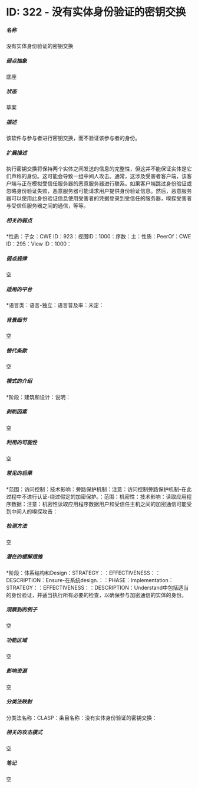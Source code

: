 # ID: 322 - 没有实体身份验证的密钥交换
<h5>名称</h5>没有实体身份验证的密钥交换
<h5>弱点抽象</h5>底座
<h5>状态</h5>草案
<h5>描述</h5>该软件与参与者进行密钥交换，而不验证该参与者的身份。
<h5>扩展描述</h5>执行密钥交换将保持两个实体之间发送的信息的完整性，但这并不能保证实体是它们声称的身份。这可能会导致一组中间人攻击。通常，这涉及受害者客户端，该客户端与正在模拟受信任服务器的恶意服务器进行联系。如果客户端跳过身份验证或忽略身份验证失败，恶意服务器可能请求用户提供身份验证信息。然后，恶意服务器可以使用此身份验证信息使用受害者的凭据登录到受信任的服务器，嗅探受害者与受信任服务器之间的通信，等等。
<h5>相关的弱点</h5>*性质：子女：CWE ID：923：视图ID：1000：序数：主：性质：PeerOf：CWE ID：295：View ID：1000：
<h5>弱点规律</h5>空
<h5>适用的平台</h5>*语言类：语言-独立：语言普及率：未定：
<h5>背景细节</h5>空
<h5>替代条款</h5>空
<h5>模式的介绍</h5>*阶段：建筑和设计：说明：
<h5>剥削因素</h5>空
<h5>利用的可能性</h5>空
<h5>常见的后果</h5>*范围：访问控制：技术影响：旁路保护机制：注意：访问控制旁路保护机制-在此过程中不进行认证-绕过假定的加密保护。：范围：机密性：技术影响：读取应用程序数据：注意：机密性读取应用程序数据用户和受信任主机之间的加密通信可能受到中间人的嗅探攻击：
<h5>检测方法</h5>空
<h5>潜在的缓解措施</h5>*阶段：体系结构和Design：STRATEGY：：EFFECTIVENESS：：DESCRIPTION：Ensure-在系统design.：：PHASE：Implementation：STRATEGY：：EFFECTIVENESS：：DESCRIPTION：Understand中包括适当的身份验证，并适当执行所有必要的检查，以确保参与加密通信的实体的身份。
<h5>观察到的例子</h5>空
<h5>功能区域</h5>空
<h5>影响资源</h5>空
<h5>分类法映射</h5>分类法名称：CLASP：条目名称：没有实体身份验证的密钥交换：
<h5>相关的攻击模式</h5>空
<h5>笔记</h5>空

